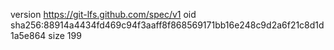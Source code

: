 version https://git-lfs.github.com/spec/v1
oid sha256:88914a4434fd469c94f3aaff8f868569171bb16e248c9d2a6f21c8d1d1a5e864
size 199
